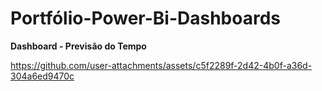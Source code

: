 # Portfólio-Power-Bi-Dashboards

**Dashboard - Previsão do Tempo**

https://github.com/user-attachments/assets/c5f2289f-2d42-4b0f-a36d-304a6ed9470c

